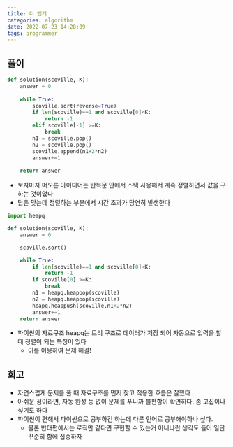 ```yaml
---
title: 더 맵게
categories: algorithm
date: 2022-07-23 14:28:09
tags: programmer
---
```


## 풀이

```python
def solution(scoville, K):
    answer = 0
    
    while True:
        scoville.sort(reverse=True)
        if len(scoville)==1 and scoville[0]<K:
            return -1
        elif scoville[-1] >=K:
            break
        n1 = scoville.pop()
        n2 = scoville.pop()
        scoville.append(n1+2*n2)
        answer+=1
    
    return answer
```

- 보자마자 떠오른 아이디어는 반복문 안에서 스택 사용해서 계속 정렬하면서 값을 구하는 것이었다
- 답은 맞는데 정렬하는 부분에서 시간 초과가 당연히 발생한다

```python
import heapq

def solution(scoville, K):
    answer = 0

    scoville.sort()

    while True:
        if len(scoville)==1 and scoville[0]<K:
            return -1
        if scoville[0] >=K:
            break
        n1 = heapq.heappop(scoville)
        n2 = heapq.heappop(scoville)
        heapq.heappush(scoville,n1+2*n2)
        answer+=1
    return answer
```

- 파이썬의 자료구조 heapq는 트리 구조로 데이터가 저장 되어 자동으로 입력을 할 때 정렬이 되는 특징이 있다
  - 이를 이용하여 문제 해결!

## 회고

- 자연스럽게 문제를 풀 때 자료구조를 먼저 찾고 적용한 흐름은 잘했다
- 아쉬운 점이라면, 자동 완성 등 없이 문제를 푸니까 불편함이 확연하다. 좀 고집이나 싶기도 하다
- 파이썬이 편해서 파이썬으로 공부하긴 하는데 다른 언어로 공부해야하나 싶다.
  - 물론 반대편에서는 로직만 같다면 구현할 수 있는거 아니냐란 생각도 들어 일단 꾸준히 함에 집중하자